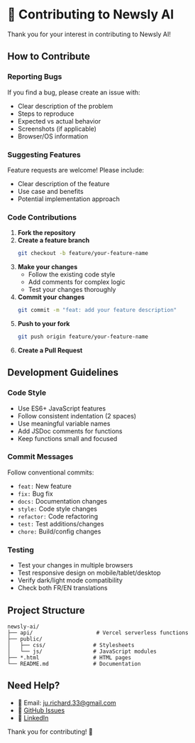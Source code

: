 # 🤝 Contributing to Newsly AI

Thank you for your interest in contributing to Newsly AI!

## How to Contribute

### Reporting Bugs

If you find a bug, please create an issue with:
- Clear description of the problem
- Steps to reproduce
- Expected vs actual behavior
- Screenshots (if applicable)
- Browser/OS information

### Suggesting Features

Feature requests are welcome! Please include:
- Clear description of the feature
- Use case and benefits
- Potential implementation approach

### Code Contributions

1. **Fork the repository**
2. **Create a feature branch**
   ```bash
   git checkout -b feature/your-feature-name
   ```
3. **Make your changes**
   - Follow the existing code style
   - Add comments for complex logic
   - Test your changes thoroughly
4. **Commit your changes**
   ```bash
   git commit -m "feat: add your feature description"
   ```
5. **Push to your fork**
   ```bash
   git push origin feature/your-feature-name
   ```
6. **Create a Pull Request**

## Development Guidelines

### Code Style
- Use ES6+ JavaScript features
- Follow consistent indentation (2 spaces)
- Use meaningful variable names
- Add JSDoc comments for functions
- Keep functions small and focused

### Commit Messages
Follow conventional commits:
- `feat:` New feature
- `fix:` Bug fix
- `docs:` Documentation changes
- `style:` Code style changes
- `refactor:` Code refactoring
- `test:` Test additions/changes
- `chore:` Build/config changes

### Testing
- Test your changes in multiple browsers
- Test responsive design on mobile/tablet/desktop
- Verify dark/light mode compatibility
- Check both FR/EN translations

## Project Structure

```
newsly-ai/
├── api/                    # Vercel serverless functions
├── public/
│   ├── css/               # Stylesheets
│   └── js/                # JavaScript modules
├── *.html                 # HTML pages
└── README.md              # Documentation
```

## Need Help?

- 📧 Email: ju.richard.33@gmail.com
- 🐛 [GitHub Issues](https://github.com/ju-nocode/newsly-ai/issues)
- 💼 [LinkedIn](https://www.linkedin.com/in/fr-richard-julien/)

Thank you for contributing! 🙏
